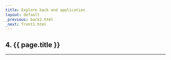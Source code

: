 ```yaml
---
title: Explore back end application
layout: default
_previous: back2.html
_next: front1.html
---
```


## 4. {{ page.title }}

---